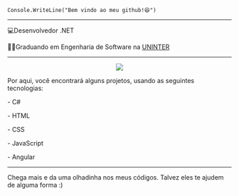 <code>Console.WriteLine("Bem vindo ao meu github!😆")</code>
<hr>

<p>💻Desenvolvedor .NET </p>
<p>👨‍💻Graduando em Engenharia de Software na <a href="https://www.uninter.com/" target="blank_">UNINTER</a>
</p>

<hr>

<p align="center">
  <a href="https://skillicons.dev">
    <img src="https://skillicons.dev/icons?i=cs,dotnet,html,css,js,angular" />
  </a>
</p>

Por aqui, você encontrará alguns projetos, usando as seguintes tecnologias:

<p>- C#</p> 
<p>- HTML</p>
<p>- CSS</p>
<p>- JavaScript</p>
<p>- Angular</p>
<hr>

Chega mais e da uma olhadinha nos meus códigos. Talvez eles te ajudem de alguma forma :)

